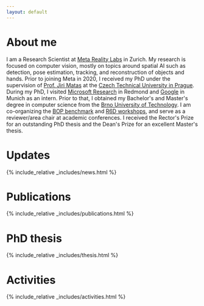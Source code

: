 ```yaml
---
layout: default
---
```



# <span id="about"></span> About me

I am a Research Scientist at [Meta Reality Labs](https://about.fb.com/realitylabs/) in Zurich. My research is focused on computer vision, mostly on topics around spatial AI such as detection, pose estimation, tracking, and reconstruction of objects and hands. Prior to joining Meta in 2020, I received my PhD under the supervision of [Prof. Jiri Matas](http://cmp.felk.cvut.cz/~matas/) at the [Czech Technical University in Prague](https://fel.cvut.cz/). During my PhD, I visited [Microsoft Research](https://www.microsoft.com/en-us/research/lab/microsoft-research-redmond/) in Redmond and [Google](http://www.stefan-hinterstoisser.com/) in Munich as an intern. Prior to that, I obtained my Bachelor's and Master's degree in computer science from the [Brno University of Technology](https://www.fit.vut.cz/.en). I am co-organizing the [BOP benchmark](https://bop.felk.cvut.cz/) and [R6D workshops](http://cmp.felk.cvut.cz/sixd/workshop_2024/), and serve as a reviewer/area chair at academic conferences. I received the Rector's Prize for an outstanding PhD thesis and the Dean's Prize for an excellent Master's thesis.

<!-- [Link to another page](./another-page.html). -->


# <span id="updates"></span> Updates

{% include_relative _includes/news.html %}


# <span id="publications"></span>Publications

{% include_relative _includes/publications.html %}


# <span id="thesis"></span>PhD thesis

{% include_relative _includes/thesis.html %}


# <span id="activities"></span>Activities

{% include_relative _includes/activities.html %}

